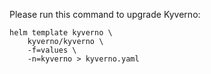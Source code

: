 Please run this command to upgrade Kyverno:

```
helm template kyverno \
    kyverno/kyverno \
    -f=values \
    -n=kyverno > kyverno.yaml
```
